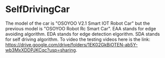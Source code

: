 # SelfDrivingCar
The model of the car is "OSOYOO V2.1 Smart IOT Robot Car" but the previous model is "OSOYOO Robot Rc Smart Car".
EAA stands for edge avoiding algorithm.
EDA stands for edge detection elgorithm.
SDA stands for self driving algorithm.
To video the testing videos here is the link: https://drive.google.com/drive/folders/1EK02GkBiOTEN-ab5Y-wb3MxXDDPJKCqc?usp=sharing.
